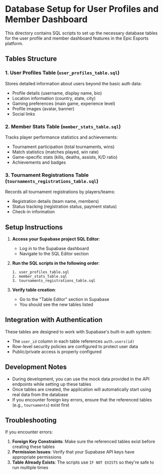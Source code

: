 # Database Setup for User Profiles and Member Dashboard

This directory contains SQL scripts to set up the necessary database tables for the user profile and member dashboard features in the Epic Esports platform.

## Tables Structure

### 1. User Profiles Table (`user_profiles_table.sql`)
Stores detailed information about users beyond the basic auth data:
- Profile details (username, display name, bio)
- Location information (country, state, city)
- Gaming preferences (main game, experience level)
- Profile images (avatar, banner)
- Social links

### 2. Member Stats Table (`member_stats_table.sql`)
Tracks player performance statistics and achievements:
- Tournament participation (total tournaments, wins)
- Match statistics (matches played, win rate)
- Game-specific stats (kills, deaths, assists, K/D ratio)
- Achievements and badges

### 3. Tournament Registrations Table (`tournaments_registrations_table.sql`)
Records all tournament registrations by players/teams:
- Registration details (team name, members)
- Status tracking (registration status, payment status)
- Check-in information

## Setup Instructions

1. **Access your Supabase project SQL Editor**:
   - Log in to the Supabase dashboard
   - Navigate to the SQL Editor section

2. **Run the SQL scripts in the following order**:
   ```
   1. user_profiles_table.sql
   2. member_stats_table.sql
   3. tournaments_registrations_table.sql
   ```

3. **Verify table creation**:
   - Go to the "Table Editor" section in Supabase
   - You should see the new tables listed

## Integration with Authentication

These tables are designed to work with Supabase's built-in auth system:
- The `user_id` column in each table references `auth.users(id)`
- Row-level security policies are configured to protect user data
- Public/private access is properly configured

## Development Notes

- During development, you can use the mock data provided in the API endpoints while setting up these tables
- Once tables are created, the application will automatically start using real data from the database
- If you encounter foreign key errors, ensure that the referenced tables (e.g., `tournaments`) exist first

## Troubleshooting

If you encounter errors:

1. **Foreign Key Constraints**: Make sure the referenced tables exist before creating these tables
2. **Permission Issues**: Verify that your Supabase API keys have appropriate permissions
3. **Table Already Exists**: The scripts use `IF NOT EXISTS` so they're safe to run multiple times 
